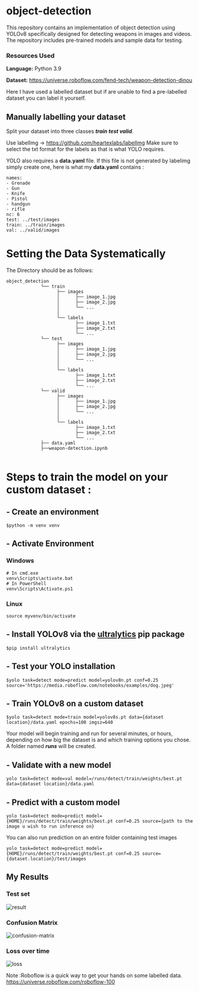 # object-detection
This repository contains an implementation of object detection using YOLOv8 specifically designed for detecting weapons in images and videos. The repository includes pre-trained models and sample data for testing.

### Resources Used
**Language:** Python 3.9

**Dataset:** https://universe.roboflow.com/fend-tech/weapon-detection-dinou

Here I have used a labelled dataset but if are unable to find a pre-labelled dataset you can label it yourself.

## Manually labelling your dataset
Split your dataset into three classes ***train test valid***.

Use labelImg -> https://github.com/heartexlabs/labelImg
Make sure to select the txt format for the labels as that is what YOLO requires.

YOLO also requires a **data.yaml** file. If this file is not generated by labelimg simply create one, here is what my **data.yaml** contains :

```
names:
- Grenade
- Gun
- Knife
- Pistol
- handgun
- rifle
nc: 6
test: ../test/images
train: ../train/images
val: ../valid/images
```

# Setting the Data Systematically
The Directory should be as follows:
```
object_detection
             └── train
                   ├── images
                   │      ├── image_1.jpg
                   │      ├── image_2.jpg
                   │      └── ...
                   │
                   └── labels
                          ├── image_1.txt
                          ├── image_2.txt
                          └── ...
             └── test
                   ├── images
                   │      ├── image_1.jpg
                   │      ├── image_2.jpg
                   │      └── ...
                   │
                   └── labels
                          ├── image_1.txt
                          ├── image_2.txt
                          └── ...
             └── valid
                   ├── images
                   │      ├── image_1.jpg
                   │      ├── image_2.jpg
                   │      └── ...
                   │
                   └── labels
                          ├── image_1.txt
                          ├── image_2.txt
                          └── ...
             ├── data.yaml
             ├──weapon-detection.ipynb
                
```

# Steps to train the model on your custom dataset :
## - Create an environment
```
$python -m venv venv
```
## - Activate Environment
### Windows 
```
# In cmd.exe
venv\Scripts\activate.bat
# In PowerShell
venv\Scripts\Activate.ps1
```

### Linux
```
source myvenv/bin/activate
```

## - Install YOLOv8 via the [ultralytics]([url](https://github.com/ultralytics/ultralytics)) pip package
```
$pip install ultralytics
```
## - Test your YOLO installation
```
$yolo task=detect mode=predict model=yolov8n.pt conf=0.25 source='https://media.roboflow.com/notebooks/examples/dog.jpeg'
```

## - Train YOLOv8 on a custom dataset
```
$yolo task=detect mode=train model=yolov8s.pt data={dataset location}/data.yaml epochs=100 imgsz=640
```
Your model will begin training and run for several minutes, or hours, depending on how big the dataset is and which training options you chose.
A folder named ***runs*** will be created.

## - Validate with a new model
```
yolo task=detect mode=val model=/runs/detect/train/weights/best.pt data={dataset location}/data.yaml
```

## - Predict with a custom model
```
yolo task=detect mode=predict model={HOME}/runs/detect/train/weights/best.pt conf=0.25 source={path to the image u wish to run inference on}
```

You can also run prediction on an entire folder containing test images
```
yolo task=detect mode=predict model={HOME}/runs/detect/train/weights/best.pt conf=0.25 source={dataset.location}/test/images
```

## My Results
### Test set
![result](https://user-images.githubusercontent.com/73134011/235419915-80eff18f-7362-46e0-aab9-2dc408e71f95.jpeg)

### Confusion Matrix
![confusion-matrix](https://user-images.githubusercontent.com/73134011/235420063-8e406301-dbe9-4979-ad0b-0fcc08b785fc.png)

### Loss over time
![loss](https://user-images.githubusercontent.com/73134011/235420070-4513c8f9-fbbe-4d10-91b5-e795469ed4de.png)

Note :Roboflow is a quick way to get your hands on some labelled data.
https://universe.roboflow.com/roboflow-100











